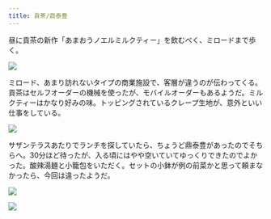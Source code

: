 ```yaml
---
title: 貢茶/鼎泰豊
---
```


昼に貢茶の新作「あまおうノエルミルクティー」を飲むべく、ミロードまで歩く。

![](https://photos.apkas.net/medium/202411/20241119-121535.webp)

ミロード、あまり訪れないタイプの商業施設で、客層が違うのが伝わってくる。貢茶はセルフオーダーの機械を使ったが、モバイルオーダーもあるようだ。ミルクティーはかなり好みの味。トッピングされているクレープ生地が、意外といい仕事をしている。

![](https://photos.apkas.net/medium/202411/20241119-123437.webp)

サザンテラスあたりでランチを探していたら、ちょうど鼎泰豊があったのでそちらへ。30分ほど待ったが、入る頃にはやや空いていてゆっくりできたのでよかった。酸辣湯麺と小籠包をいただく。セットの小鉢が例の前菜かと思って頼まなかったら、今回は違ったようだ。

![](https://photos.apkas.net/medium/202411/20241119-133020.webp)

![](https://photos.apkas.net/medium/202411/20241119-135847.webp)

